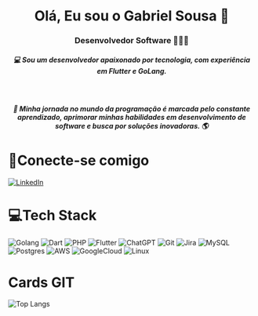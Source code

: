 
<h1 align="center">  Olá, Eu sou o Gabriel Sousa 👋</h1>

<h3 align="center">Desenvolvedor Software 👨🏽‍💻</h3>

<h5 align="center"> 💻 Sou um desenvolvedor apaixonado por tecnologia, com experiência em Flutter e GoLang.</h5></br>
<h5 align="center"> 🚀 Minha jornada no mundo da programação é marcada pelo constante aprendizado, aprimorar minhas habilidades em desenvolvimento de software e busca por soluções inovadoras. 🌎 </h5>

# 🤳Conecte-se comigo 
[![LinkedIn](https://img.shields.io/badge/LinkedIn-0077B5?style=for-the-badge&logo=linkedin&logoColor=white)](https://www.linkedin.com/in/gabriel-sousa-borges/)

# 💻Tech Stack
![Golang](https://img.shields.io/badge/Go-00ADD8?style=for-the-badge&logo=go&logoColor=white) ![Dart](https://img.shields.io/badge/Dart-0175C2?style=for-the-badge&logo=dart&logoColor=white) ![PHP](https://img.shields.io/badge/PHP-777BB4?style=for-the-badge&logo=php&logoColor=white) ![Flutter](https://img.shields.io/badge/Flutter-02569B?style=for-the-badge&logo=flutter&logoColor=white) ![ChatGPT](https://img.shields.io/badge/chatGPT-74aa9c?style=for-the-badge&logo=openai&logoColor=white) ![Git](https://img.shields.io/badge/GIT-E44C30?style=for-the-badge&logo=git&logoColor=white) ![Jira](https://img.shields.io/badge/jira-%230A0FFF.svg?style=for-the-badge&logo=jira&logoColor=white) ![MySQL](https://img.shields.io/badge/MySQL-005C84?style=for-the-badge&logo=mysql&logoColor=white) ![Postgres](https://img.shields.io/badge/postgres-%23316192.svg?style=for-the-badge&logo=postgresql&logoColor=white) ![AWS](https://img.shields.io/badge/AWS-%23FF9900.svg?style=for-the-badge&logo=amazon-aws&logoColor=white) ![GoogleCloud](https://img.shields.io/badge/GoogleCloud-%234285F4.svg?style=for-the-badge&logo=google-cloud&logoColor=white) ![Linux](https://img.shields.io/badge/Linux-FCC624?style=for-the-badge&logo=linux&logoColor=black)
# Cards GIT

![Top Langs](https://github-readme-stats-git-masterrstaa-rickstaa.vercel.app/api/top-langs/?username=gabrielsousaborges&layout=compact&bg_color=000&border_color=30A3DC&title_color=E94D5F&text_color=FFF)
